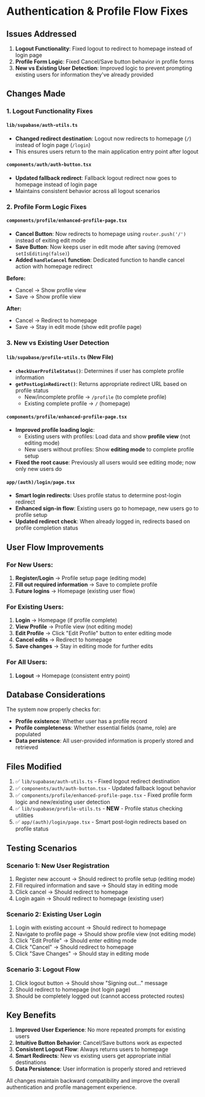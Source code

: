 # Authentication & Profile Flow Fixes

## Issues Addressed

1. **Logout Functionality**: Fixed logout to redirect to homepage instead of login page
2. **Profile Form Logic**: Fixed Cancel/Save button behavior in profile forms
3. **New vs Existing User Detection**: Improved logic to prevent prompting existing users for information they've already provided

## Changes Made

### 1. Logout Functionality Fixes

#### `lib/supabase/auth-utils.ts`
- **Changed redirect destination**: Logout now redirects to homepage (`/`) instead of login page (`/login`)
- This ensures users return to the main application entry point after logout

#### `components/auth/auth-button.tsx`
- **Updated fallback redirect**: Fallback logout redirect now goes to homepage instead of login page
- Maintains consistent behavior across all logout scenarios

### 2. Profile Form Logic Fixes

#### `components/profile/enhanced-profile-page.tsx`
- **Cancel Button**: Now redirects to homepage using `router.push('/')` instead of exiting edit mode
- **Save Button**: Now keeps user in edit mode after saving (removed `setIsEditing(false)`)
- **Added `handleCancel` function**: Dedicated function to handle cancel action with homepage redirect

**Before:**
- Cancel → Show profile view
- Save → Show profile view

**After:**
- Cancel → Redirect to homepage
- Save → Stay in edit mode (show edit profile page)

### 3. New vs Existing User Detection

#### `lib/supabase/profile-utils.ts` (New File)
- **`checkUserProfileStatus()`**: Determines if user has complete profile information
- **`getPostLoginRedirect()`**: Returns appropriate redirect URL based on profile status
  - New/incomplete profile → `/profile` (to complete profile)
  - Existing complete profile → `/` (homepage)

#### `components/profile/enhanced-profile-page.tsx`
- **Improved profile loading logic**: 
  - Existing users with profiles: Load data and show **profile view** (not editing mode)
  - New users without profiles: Show **editing mode** to complete profile setup
- **Fixed the root cause**: Previously all users would see editing mode; now only new users do

#### `app/(auth)/login/page.tsx`
- **Smart login redirects**: Uses profile status to determine post-login redirect
- **Enhanced sign-in flow**: Existing users go to homepage, new users go to profile setup
- **Updated redirect check**: When already logged in, redirects based on profile completion status

## User Flow Improvements

### For New Users:
1. **Register/Login** → Profile setup page (editing mode)
2. **Fill out required information** → Save to complete profile
3. **Future logins** → Homepage (existing user flow)

### For Existing Users:
1. **Login** → Homepage (if profile complete)
2. **View Profile** → Profile view (not editing mode)
3. **Edit Profile** → Click "Edit Profile" button to enter editing mode
4. **Cancel edits** → Redirect to homepage
5. **Save changes** → Stay in editing mode for further edits

### For All Users:
1. **Logout** → Homepage (consistent entry point)

## Database Considerations

The system now properly checks for:
- **Profile existence**: Whether user has a profile record
- **Profile completeness**: Whether essential fields (name, role) are populated
- **Data persistence**: All user-provided information is properly stored and retrieved

## Files Modified

1. ✅ `lib/supabase/auth-utils.ts` - Fixed logout redirect destination
2. ✅ `components/auth/auth-button.tsx` - Updated fallback logout behavior  
3. ✅ `components/profile/enhanced-profile-page.tsx` - Fixed profile form logic and new/existing user detection
4. ✅ `lib/supabase/profile-utils.ts` - **NEW** - Profile status checking utilities
5. ✅ `app/(auth)/login/page.tsx` - Smart post-login redirects based on profile status

## Testing Scenarios

### Scenario 1: New User Registration
1. Register new account → Should redirect to profile setup (editing mode)
2. Fill required information and save → Should stay in editing mode
3. Click cancel → Should redirect to homepage
4. Login again → Should redirect to homepage (existing user)

### Scenario 2: Existing User Login
1. Login with existing account → Should redirect to homepage
2. Navigate to profile page → Should show profile view (not editing mode)
3. Click "Edit Profile" → Should enter editing mode
4. Click "Cancel" → Should redirect to homepage
5. Click "Save Changes" → Should stay in editing mode

### Scenario 3: Logout Flow
1. Click logout button → Should show "Signing out..." message
2. Should redirect to homepage (not login page)
3. Should be completely logged out (cannot access protected routes)

## Key Benefits

1. **Improved User Experience**: No more repeated prompts for existing users
2. **Intuitive Button Behavior**: Cancel/Save buttons work as expected
3. **Consistent Logout Flow**: Always returns users to homepage
4. **Smart Redirects**: New vs existing users get appropriate initial destinations
5. **Data Persistence**: User information is properly stored and retrieved

All changes maintain backward compatibility and improve the overall authentication and profile management experience.